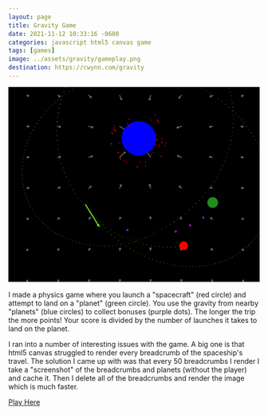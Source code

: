 ```yaml
---
layout: page
title: Gravity Game
date: 2021-11-12 10:33:16 -0600
categories: javascript html5 canvas game
tags: [games]
image: ../assets/gravity/gameplay.png
destination: https://cwynn.com/gravity
---
```


[![Image of gravity game gameplay. Click to navigate to game.](../assets/gravity/gameplay.png)](https://cwynn.com/gravity)

I made a physics game where you launch a "spacecraft" (red circle) and attempt to land on a "planet" (green circle).
You use the gravity from nearby "planets" (blue circles) to collect bonuses (purple dots).
The longer the trip the more points! Your score is divided by the number of launches it takes to land on the planet.

I ran into a number of interesting issues with the game. A big one is that html5 canvas struggled to render every breadcrumb of the spaceship's travel. The solution I came up with was that every 50 breadcrumbs I render I take a "screenshot" of the breadcrumbs and planets (without the player) and cache it. Then I delete all of the breadcrumbs and render the image which is much faster.

<!--more-->

[Play Here](https://cwynn.com/gravity)
